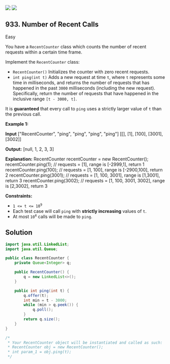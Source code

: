 [![](https://img.shields.io/github/stars/javadev/LeetCode-in-Java?label=Stars&style=flat-square)](https://github.com/javadev/LeetCode-in-Java)
[![](https://img.shields.io/github/forks/javadev/LeetCode-in-Java?label=Fork%20me%20on%20GitHub%20&style=flat-square)](https://github.com/javadev/LeetCode-in-Java/fork)

## 933\. Number of Recent Calls

Easy

You have a `RecentCounter` class which counts the number of recent requests within a certain time frame.

Implement the `RecentCounter` class:

*   `RecentCounter()` Initializes the counter with zero recent requests.
*   `int ping(int t)` Adds a new request at time `t`, where `t` represents some time in milliseconds, and returns the number of requests that has happened in the past `3000` milliseconds (including the new request). Specifically, return the number of requests that have happened in the inclusive range `[t - 3000, t]`.

It is **guaranteed** that every call to `ping` uses a strictly larger value of `t` than the previous call.

**Example 1:**

**Input** ["RecentCounter", "ping", "ping", "ping", "ping"] [[], [1], [100], [3001], [3002]]

**Output:** [null, 1, 2, 3, 3]

**Explanation:** RecentCounter recentCounter = new RecentCounter(); recentCounter.ping(1); // requests = [1], range is [-2999,1], return 1 recentCounter.ping(100); // requests = [1, 100], range is [-2900,100], return 2 recentCounter.ping(3001); // requests = [1, 100, 3001], range is [1,3001], return 3 recentCounter.ping(3002); // requests = [1, 100, 3001, 3002], range is [2,3002], return 3

**Constraints:**

*   <code>1 <= t <= 10<sup>9</sup></code>
*   Each test case will call `ping` with **strictly increasing** values of `t`.
*   At most <code>10<sup>4</sup></code> calls will be made to `ping`.

## Solution

```java
import java.util.LinkedList;
import java.util.Queue;

public class RecentCounter {
    private Queue<Integer> q;

    public RecentCounter() {
        q = new LinkedList<>();
    }

    public int ping(int t) {
        q.offer(t);
        int min = t - 3000;
        while (min > q.peek()) {
            q.poll();
        }
        return q.size();
    }
}

/*
 * Your RecentCounter object will be instantiated and called as such:
 * RecentCounter obj = new RecentCounter();
 * int param_1 = obj.ping(t);
 */
```